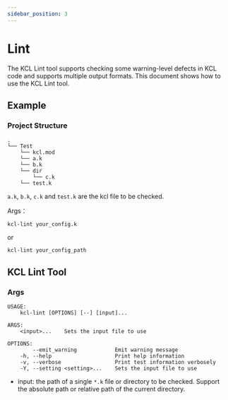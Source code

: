```yaml
---
sidebar_position: 3
---
```


# Lint

The KCL Lint tool supports checking some warning-level defects in KCL code and supports multiple output formats. This document shows how to use the KCL Lint tool.

## Example

### Project Structure

```text
.
└── Test
    └── kcl.mod
    └── a.k
    └── b.k
    └── dir
        └── c.k
    └── test.k
```

`a.k`, `b.k`, `c.k` and `test.k` are the kcl file to be checked.

Args：

```shell
kcl-lint your_config.k
```

or

```shell
kcl-lint your_config_path
```

## KCL Lint Tool

### Args

```shell
USAGE:
    kcl-lint [OPTIONS] [--] [input]...

ARGS:
    <input>...    Sets the input file to use

OPTIONS:
        --emit_warning            Emit warning message
    -h, --help                    Print help information
    -v, --verbose                 Print test information verbosely
    -Y, --setting <setting>...    Sets the input file to use
```

- input: the path of a single `*.k` file or directory to be checked. Support the absolute path or relative path of the current directory.

